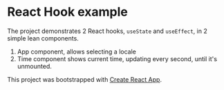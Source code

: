 # React Hook example

The project demonstrates 2 React hooks, `useState` and `useEffect`, in 2 simple lean components.

1. App component, allows selecting a locale
2. Time component shows current time, updating every second, until it's unmounted.

This project was bootstrapped with [Create React App](https://github.com/facebook/create-react-app).